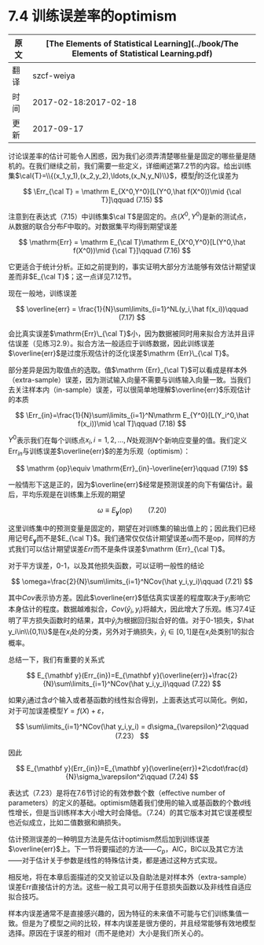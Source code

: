 # 7.4 训练误差率的optimism

| 原文   | [The Elements of Statistical Learning](../book/The Elements of Statistical Learning.pdf) |
| ---- | ---------------------------------------- |
| 翻译   | szcf-weiya                               |
| 时间   | 2017-02-18:2017-02-18                    |
|更新|2017-09-17|

讨论误差率的估计可能令人困惑，因为我们必须弄清楚哪些量是固定的哪些量是随机的。在我们继续之前，我们需要一些定义，详细阐述第7.2节的内容。给出训练集$\cal{T}=\\{(x_1,y_1),(x_2,y_2),\ldots,(x_N,y_N)\\}$，模型$\hat f$的泛化误差为

$$
\Err_{\cal T} = \mathrm E_{X^0,Y^0}[L(Y^0,\hat f(X^0))\mid {\cal T}]\qquad (7.15)
$$

注意到在表达式（7.15）中训练集$\cal T$是固定的。点$(X^0,Y^0)$是新的测试点，从数据的联合分布$F$中取的。对数据集平均得到期望误差

$$
\mathrm{Err} = \mathrm E_{\cal T}\mathrm E_{X^0,Y^0}[L(Y^0,\hat f(X^0))\mid {\cal T}]\qquad (7.16)
$$

它更适合于统计分析。正如之前提到的，事实证明大部分方法能够有效估计期望误差而非$E_{\cal T}$；这一点详见7.12节。

现在一般地，训练误差

$$
\overline{err} = \frac{1}{N}\sum\limits_{i=1}^NL(y_i,\hat f(x_i))\qquad (7.17)
$$

会比真实误差$\mathrm{Err}\_{\cal T}$小，因为数据被同时用来拟合方法并且评估误差（见练习2.9）。拟合方法一般适应于训练数据，因此训练误差$\overline{err}$是过度乐观估计的泛化误差$\mathrm {Err}\_{\cal T}$。

部分差异是因为取值点的选取。值$\mathrm {Err}_{\cal T}$可以看成是样本外（extra-sample）误差，因为测试输入向量不需要与训练输入向量一致。当我们去关注样本内（in-sample）误差，可以很简单地理解$\overline{err}$乐观估计的本质

$$
\Err_{in}=\frac{1}{N}\sum\limits_{i=1}^N\mathrm E_{Y^0}[L(Y_i^0,\hat f(x_i))\mid \cal T]\qquad (7.18)
$$

$Y^0$表示我们在每个训练点$x_i,i=1,2,\ldots,N$处观测$N$个新响应变量的值。我们定义$\mathrm{Err}_{in}$与训练误差$\overline{err}$的差为乐观（optimism）：

$$
\mathrm {op}\equiv \mathrm{Err}_{in}-\overline{err}\qquad (7.19)
$$

一般情形下这是正的，因为$\overline{err}$经常是预测误差的向下有偏估计。最后，平均乐观是在训练集上乐观的期望

$$
\omega \equiv E_{\mathbf y}(\mathrm{op})\qquad (7.20)
$$

这里训练集中的预测变量是固定的，期望在对训练集的输出值上的；因此我们已经用记号$E_{\mathbf y}$而不是$E_{\cal T}$。我们通常仅仅估计期望误差$\omega$而不是op，同样的方式我们可以估计期望误差$Err$而不是条件误差$\mathrm {Err}_{\cal T}$。

对于平方误差，0-1，以及其他损失函数，可以证明一般性的结论

$$
\omega=\frac{2}{N}\sum\limits_{i=1}^NCov(\hat y_i,y_i)\qquad (7.21)
$$

其中$Cov$表示协方差。因此$\overline{err}$低估真实误差的程度取决于$y_i$影响它本身估计的程度。数据越难拟合，$Cov(\hat y_i,y_i)$将越大，因此增大了乐观。练习7.4证明了平方损失函数时的结果，其中$\hat y_i$为根据回归拟合好的值。对于0-1损失，$\hat y_i\in\\{0,1\\}$是在$x_i$处的分类，另外对于熵损失，$\hat y_i\in[0,1]$是在$x_i$处类别1的拟合概率。

总结一下，我们有重要的关系式

$$
E_{\mathbf y}(Err_{in})=E_{\mathbf y}(\overline{err})+\frac{2}{N}\sum\limits_{i=1}^NCov(\hat y_i,y_i)\qquad (7.22)
$$

如果$\hat y_i$通过含$d$个输入或者基函数的线性拟合得到，上面表达式可以简化。例如，对于可加误差模型$Y=f(X)+\varepsilon$，

$$
\sum\limits_{i=1}^NCov(\hat y_i,y_i) = d\sigma_{\varepsilon}^2\qquad (7.23）
$$

因此

$$
E_{\mathbf y}(Err_{in})=E_{\mathbf y}(\overline{err})+2\cdot\frac{d}{N}\sigma_\varepsilon^2\qquad (7.24)
$$

表达式（7.23）是将在7.6节讨论的有效参数个数（effective number of parameters）的定义的基础。optimism随着我们使用的输入或基函数的个数$d$线性增长，但是当训练样本大小增大时会降低。（7.24）的其它版本对其它误差模型也近似成立，比如二值数据和熵损失。

估计预测误差的一种明显方法是先估计optimism然后加到训练误差$\overline{err}$上。下一节将要描述的方法——$C_p$，AIC，BIC以及其它方法——对于估计关于参数是线性的特殊估计类，都是通过这种方式实现。

相反地，将在本章后面描述的交叉验证以及自助法是对样本外（extra-sample）误差Err直接估计的方法。这些一般工具可以用于任意损失函数以及非线性自适应拟合技巧。

样本内误差通常不是直接感兴趣的，因为特征的未来值不可能与它们训练集值一致。但是为了模型之间的比较，样本内误差是很方便的，并且经常能够有效地模型选择。原因在于误差的相对（而不是绝对）大小是我们所关心的。
